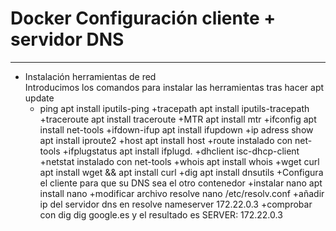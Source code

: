 # **Docker Configuración cliente + servidor DNS**
***
+ Instalación herramientas de red  
Introducimos los comandos para instalar las herramientas tras hacer apt update
    + ping
    apt install iputils-ping
    +tracepath
    apt install iputils-tracepath
    +traceroute
    apt install traceroute
    +MTR
    apt install mtr
    +ifconfig
    apt install net-tools
    +ifdown-ifup
    apt install ifupdown
    +ip adress show
    apt install iproute2
    +host
    apt install host
    +route
    instalado con net-tools
    +ifplugstatus
    apt install ifplugd.
    +dhclient
    isc-dhcp-client
    +netstat
    instalado con net-tools
    +whois
    apt install whois
    +wget curl
    apt install wget && apt install curl
    +dig
    apt install dnsutils
+Configura el cliente para que su DNS sea el otro contenedor
    +instalar nano
    apt install nano
    +modificar archivo resolve
    nano /etc/resolv.conf
    +añadir ip del servidor dns en resolve
    nameserver 172.22.0.3
    +comprobar con dig
    dig google.es y el resultado es SERVER: 172.22.0.3
